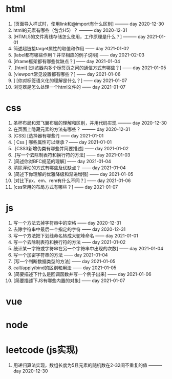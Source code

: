 # html

1.  [页面导入样式时，使用link和@import有什么区别] ——— day 2020-12-30
2.  html的元素有哪些（包含H5）？ ———  day 2020-12-31
3.   [HTML5的文件离线存储怎么使用，工作原理是什么？] ——— day 2021-01-01
4.  简述超链接target属性的取值和作用 —— day 2021-01-02
5.  [label都有哪些作用？并举相应的例子说明] —— day 2021-02-03
6.   [iframe框架都有哪些优缺点？] —— day 2021-01-04
7.  .[html] [浏览器内多个标签页之间的通信方式有哪些？] —— day 2021-01-05
8.  [viewport常见设置都有哪些？] —— day 2021-01-06
9.  ] [你对标签语义化的理解是什么？] —— day 2021-01-07
10.  浏览器是怎么处理一个html文件的 —— day 2021-01-07

# css

1. 圣杯布局和双飞翼布局的理解和区别，并用代码实现  ———  day 2020-12-30
2. 在页面上隐藏元素的方法有哪些？ ——— day 2020-12-31
3. [CSS] [选择器有哪些?] —— day 2021-01-01
4. [ Css ] 哪些属性可以继承？—— day 2021-01-01
5. .[CSS3新增伪类有哪些并简要描述] —— day 2021-01-02
6. .[写一个去除制表符和换行符的方法] —— day 2021-01-03
7. [简述你对BFC规范的理解] —— day 2021-01-04
8. 清除浮动的方式有哪些及优缺点？  —— day 2021-01-04
9. [简述下你理解的优雅降级和渐进增强] —— day 2021-01-05
10. [对比下px、em、rem有什么不同？] —— day 2021-01-06
11.  [css常用的布局方式有哪些？] —— day 2021-01-07

# js

1. 写一个方法去掉字符串中的空格  —— day 2020-12-31
2. 去除字符串中最后一个指定的字符  —— day 2020-12-31
3. 写一个方法把下划线命名转成大驼峰命名 —— day 2021-01-01
4. 写一个去除制表符和换行符的方法 —— day 2021-01-02
5. 统计某一字符或字符串在另一个字符串中出现的次数]  —— day 2021-01-04
6. 写一个加密字符串的方法 —— day 2021-01-04
7.  [写一个判断数据类型的方法] —— day 2021-01-05
8. call/apply/bind的区别和用法  —— day 2021-01-05
9.  [简要描述下什么是回调函数并写一个例子出来]  —— day 2021-01-06
10. [简要描述下JS有哪些内置的对象] —— day 2021-01-07

# vue

# node

# leetcode (js实现)

1. 用递归算法实现，数组长度为5且元素的随机数在2-32间不重复的值  ———  day 2020-12-30